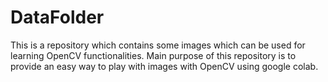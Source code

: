 # DataFolder
This is a repository which contains some images which can be used for learning OpenCV functionalities. Main purpose of this repository is to provide an easy way to play with images with OpenCV using google colab.
